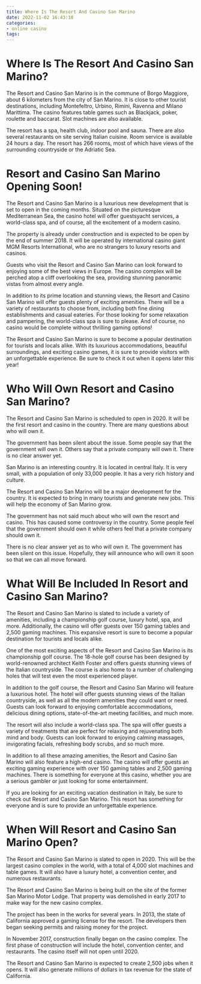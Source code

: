 ```yaml
---
title: Where Is The Resort And Casino San Marino
date: 2022-11-02 16:43:18
categories:
- online casino
tags:
---
```



#  Where Is The Resort And Casino San Marino?

The Resort and Casino San Marino is in the commune of Borgo Maggiore, about 6 kilometers from the city of San Marino. It is close to other tourist destinations, including Montefeltro, Urbino, Rimini, Ravenna and Milano Marittima. The casino features table games such as Blackjack, poker, roulette and baccarat. Slot machines are also available.

The resort has a spa, health club, indoor pool and sauna. There are also several restaurants on site serving Italian cuisine. Room service is available 24 hours a day. The resort has 266 rooms, most of which have views of the surrounding countryside or the Adriatic Sea.

#  Resort and Casino San Marino Opening Soon!

The Resort and Casino San Marino is a luxurious new development that is set to open in the coming months. Situated on the picturesque Mediterranean Sea, the casino hotel will offer guestsyacht services, a world-class spa, and of course, all the excitement of a modern casino.

The property is already under construction and is expected to be open by the end of summer 2018. It will be operated by international casino giant MGM Resorts International, who are no strangers to luxury resorts and casinos.

Guests who visit the Resort and Casino San Marino can look forward to enjoying some of the best views in Europe. The casino complex will be perched atop a cliff overlooking the sea, providing stunning panoramic vistas from almost every angle.

In addition to its prime location and stunning views, the Resort and Casino San Marino will offer guests plenty of exciting amenities. There will be a variety of restaurants to choose from, including both fine dining establishments and casual eateries. For those looking for some relaxation and pampering, the world-class spa is sure to please. And of course, no casino would be complete without thrilling gaming options!

The Resort and Casino San Marino is sure to become a popular destination for tourists and locals alike. With its luxurious accommodations, beautiful surroundings, and exciting casino games, it is sure to provide visitors with an unforgettable experience. Be sure to check it out when it opens later this year!

#  Who Will Own Resort and Casino San Marino?

The Resort and Casino San Marino is scheduled to open in 2020. It will be the first resort and casino in the country. There are many questions about who will own it.

The government has been silent about the issue. Some people say that the government will own it. Others say that a private company will own it. There is no clear answer yet.

San Marino is an interesting country. It is located in central Italy. It is very small, with a population of only 33,000 people. It has a very rich history and culture.

The Resort and Casino San Marino will be a major development for the country. It is expected to bring in many tourists and generate new jobs. This will help the economy of San Marino grow.

The government has not said much about who will own the resort and casino. This has caused some controversy in the country. Some people feel that the government should own it while others feel that a private company should own it.

There is no clear answer yet as to who will own it. The government has been silent on this issue. Hopefully, they will announce who will own it soon so that we can all move forward.

#  What Will Be Included In Resort and Casino San Marino?

The Resort and Casino San Marino is slated to include a variety of amenities, including a championship golf course, luxury hotel, spa, and more. Additionally, the casino will offer guests over 150 gaming tables and 2,500 gaming machines. This expansive resort is sure to become a popular destination for tourists and locals alike.

One of the most exciting aspects of the Resort and Casino San Marino is its championship golf course. The 18-hole golf course has been designed by world-renowned architect Keith Foster and offers guests stunning views of the Italian countryside. The course is also home to a number of challenging holes that will test even the most experienced player.

In addition to the golf course, the Resort and Casino San Marino will feature a luxurious hotel. The hotel will offer guests stunning views of the Italian countryside, as well as all the modern amenities they could want or need. Guests can look forward to enjoying comfortable accommodations, delicious dining options, state-of-the-art meeting facilities, and much more.

The resort will also include a world-class spa. The spa will offer guests a variety of treatments that are perfect for relaxing and rejuvenating both mind and body. Guests can look forward to enjoying calming massages, invigorating facials, refreshing body scrubs, and so much more.

In addition to all these amazing amenities, the Resort and Casino San Marino will also feature a high-end casino. The casino will offer guests an exciting gaming experience with over 150 gaming tables and 2,500 gaming machines. There is something for everyone at this casino, whether you are a serious gambler or just looking for some entertainment.

If you are looking for an exciting vacation destination in Italy, be sure to check out Resort and Casino San Marino. This resort has something for everyone and is sure to provide an unforgettable experience.

#  When Will Resort and Casino San Marino Open?

The Resort and Casino San Marino is slated to open in 2020. This will be the largest casino complex in the world, with a total of 4,000 slot machines and table games. It will also have a luxury hotel, a convention center, and numerous restaurants.

The Resort and Casino San Marino is being built on the site of the former San Marino Motor Lodge. That property was demolished in early 2017 to make way for the new casino complex.

The project has been in the works for several years. In 2013, the state of California approved a gaming license for the resort. The developers then began seeking permits and raising money for the project.

In November 2017, construction finally began on the casino complex. The first phase of construction will include the hotel, convention center, and restaurants. The casino itself will not open until 2020.

The Resort and Casino San Marino is expected to create 2,500 jobs when it opens. It will also generate millions of dollars in tax revenue for the state of California.